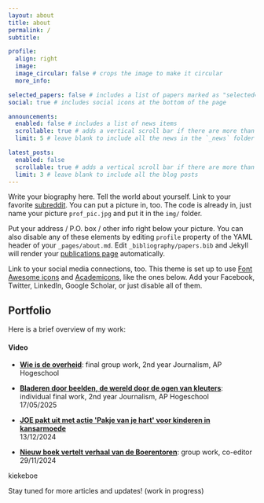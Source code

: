 ```yaml
---
layout: about
title: about
permalink: /
subtitle:

profile:
  align: right
  image: 
  image_circular: false # crops the image to make it circular
  more_info:

selected_papers: false # includes a list of papers marked as "selected={true}"
social: true # includes social icons at the bottom of the page

announcements:
  enabled: false # includes a list of news items
  scrollable: true # adds a vertical scroll bar if there are more than 3 news items
  limit: 5 # leave blank to include all the news in the `_news` folder

latest_posts:
  enabled: false
  scrollable: true # adds a vertical scroll bar if there are more than 3 new posts items
  limit: 3 # leave blank to include all the blog posts
---
```


<!-- sudo docker-compose up ||| http://localhost:8080/blog/ || Ctrl + C (om te stoppen)-->

Write your biography here. Tell the world about yourself. Link to your favorite [subreddit](http://reddit.com). You can put a picture in, too. The code is already in, just name your picture `prof_pic.jpg` and put it in the `img/` folder.

Put your address / P.O. box / other info right below your picture. You can also disable any of these elements by editing `profile` property of the YAML header of your `_pages/about.md`. Edit `_bibliography/papers.bib` and Jekyll will render your [publications page](/al-folio/publications/) automatically.

Link to your social media connections, too. This theme is set up to use [Font Awesome icons](https://fontawesome.com/) and [Academicons](https://jpswalsh.github.io/academicons/), like the ones below. Add your Facebook, Twitter, LinkedIn, Google Scholar, or just disable all of them.

## Portfolio

Here is a brief overview of my work:

#### Video

- [**Wie is de overheid**](https://wrap.apstudent.be/home-wie-is-de-overheid/): final group work, 2nd year Journalism, AP Hogeschool

- [**Bladeren door beelden, de wereld door de ogen van kleuters**](https://wrap.apstudent.be/2025/05/17/bladeren-door-beelden-de-wereld-ontdekken-door-de-ogen-van-kleuters/): individual final work, 2nd year Journalism, AP Hogeschool<br>
17/05/2025

- [**JOE pakt uit met actie 'Pakje van je hart' voor kinderen in kansarmoede**](https://wrap.apstudent.be/2024/11/29/nieuw-boek-vertelt-verhaal-van-de-boerentoren/)<br>
13/12/2024

- [**Nieuw boek vertelt verhaal van de Boerentoren**](https://wrap.apstudent.be/2024/11/29/nieuw-boek-vertelt-verhaal-van-de-boerentoren/): group work, co-editor<br>
29/11/2024

kiekeboe


Stay tuned for more articles and updates! 
(work in progress)

